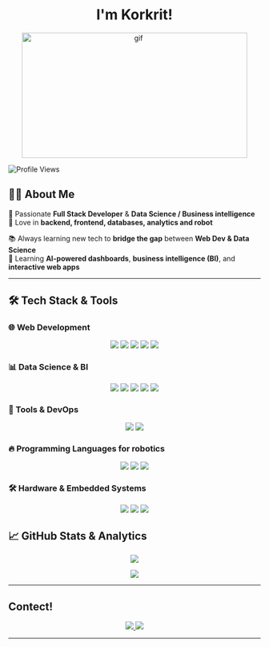 <h1 align="center">I'm Korkrit!</h1>

<p align="center"><img src="https://media2.giphy.com/media/v1.Y2lkPTc5MGI3NjExY2UxdTF0ZG4xZHVzOTU0cmE3ZmU5eGxnYmZmYml5cWNpbTZnenR4cCZlcD12MV9pbnRlcm5hbF9naWZfYnlfaWQmY3Q9Zw/tJDpzvizNCLB3LO0Hb/giphy.gif" width="450" height="250" alt="gif"/></p>

![Profile Views](https://komarev.com/ghpvc/?username=AttaliZ&color=orange&style=flat-square)

## 👨‍💻 About Me

🔹 Passionate **Full Stack Developer** & **Data Science / Business intelligence**   
🔹 Love in **backend, frontend, databases, analytics and robot**  

📚 Always learning new tech to **bridge the gap** between **Web Dev & Data Science**  
🌟 Learning **AI-powered dashboards**, **business intelligence (BI)**, and **interactive web apps**  

---

## 🛠 Tech Stack & Tools

### 🌐 Web Development
<p align="center">
  <img src="https://img.shields.io/badge/HTML5-E34F26?style=for-the-badge&logo=html5&logoColor=white" />
  <img src="https://img.shields.io/badge/CSS3-1572B6?style=for-the-badge&logo=css3&logoColor=white" />
  <img src="https://img.shields.io/badge/JavaScript-F7DF1E?style=for-the-badge&logo=javascript&logoColor=black" />
  <img src="https://img.shields.io/badge/PHP-777BB4?style=for-the-badge&logo=php&logoColor=white" />
  <img src="https://img.shields.io/badge/VanillaJS-F7DF1E?style=for-the-badge&logo=javascript&logoColor=black" />


</p>

### 📊 Data Science & BI
<p align="center">
  <img src="https://img.shields.io/badge/Python-3776AB?style=for-the-badge&logo=python&logoColor=white" />
  <img src="https://img.shields.io/badge/SQL-4479A1?style=for-the-badge&logo=postgresql&logoColor=white" />
  <img src="https://img.shields.io/badge/Tableau-E97627?style=for-the-badge&logo=tableau&logoColor=white" />
  <img src="https://img.shields.io/badge/PowerBI-F2C811?style=for-the-badge&logo=powerbi&logoColor=black" />
  <img src="https://img.shields.io/badge/Excel-217346?style=for-the-badge&logo=microsoft-excel&logoColor=white" />
</p>


### 🔧 Tools & DevOps
<p align="center">
  <img src="https://img.shields.io/badge/Git-F05032?style=for-the-badge&logo=git&logoColor=white" />
  <img src="https://img.shields.io/badge/Docker-2496ED?style=for-the-badge&logo=docker&logoColor=white" />
</p>


### 🔥 Programming Languages for robotics
<p align="center">
  <img src="https://img.shields.io/badge/Python-3776AB?style=for-the-badge&logo=python&logoColor=white" />
  <img src="https://img.shields.io/badge/C++-00599C?style=for-the-badge&logo=c%2b%2b&logoColor=white" />
  <img src="https://img.shields.io/badge/C-00599C?style=for-the-badge&logo=c%2b%2b&logoColor=white" /> 
</p>


### 🛠️ Hardware & Embedded Systems
<p align="center">
  <img src="https://img.shields.io/badge/Arduino-00979D?style=for-the-badge&logo=arduino&logoColor=white" />
  <img src="https://img.shields.io/badge/Raspberry%20Pi-A22846?style=for-the-badge&logo=raspberrypi&logoColor=white" />
  <img src="https://img.shields.io/badge/ESP32-CC0000?style=for-the-badge&logo=esphome&logoColor=white" />
</p>


## 📈 GitHub Stats & Analytics

<p align="center">
  <img src="https://github-readme-stats.vercel.app/api?username=AttaliZ&show_icons=true&theme=tokyonight&hide_border=true" />
</p>

<p align="center">
  <img src="https://github-readme-stats.vercel.app/api/top-langs/?username=AttaliZ&layout=compact&theme=tokyonight&hide_border=true" />
</p>

---

## Contect!

<p align="center">
  <a href="mailto:your.korkrit.p@gmail.com">
  <img src="https://img.shields.io/badge/Email-D14836?style=for-the-badge&logo=gmail&logoColor=white" />
</a>
<a href="https://github.com/AttaliZ"><img src="https://img.shields.io/badge/GitHub-181717?style=for-the-badge&logo=github&logoColor=white" /></a>
</p>

---

